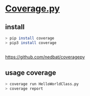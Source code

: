 # [Coverage.py](https://coverage.readthedocs.io/en/coverage-4.5.1/)

## install

```bash
> pip install coverage
> pip3 install coverage
```

##

https://github.com/nedbat/coveragepy

## usage coverage

```bash
> coverage run HelloWorldClass.py
> coverage report
```
